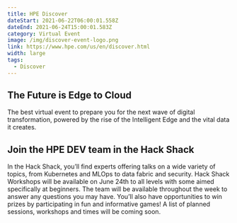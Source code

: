 ```yaml
---
title: HPE Discover
dateStart: 2021-06-22T06:00:01.558Z
dateEnd: 2021-06-24T15:00:01.583Z
category: Virtual Event
image: /img/discover-event-logo.png
link: https://www.hpe.com/us/en/discover.html
width: large
tags:
  - Discover
---
```

## The Future is Edge to Cloud
The best virtual event to prepare you for the next wave of digital transformation, powered by the rise of the Intelligent Edge and the vital data it creates.

## Join the HPE DEV team in the Hack Shack 
In the Hack Shack, you’ll find experts offering talks on a wide variety of topics, from Kubernetes and MLOps to data fabric and security. Hack Shack Workshops will be available on June 24th to all levels with some aimed specifically at beginners. The team will be available throughout the week to answer any questions you may have. You’ll also have opportunities to win prizes by participating in fun and informative games!  A list of planned sessions, workshops and times will be coming soon.


